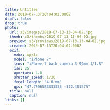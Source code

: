 ```yaml
---
title: Untitled
date: 2019-07-13T20:04:02.000Z
draft: false
drop: true
photo:
  url: s3/images/2019-07-13-13-04-02.jpg
  thumb: s3/thumbs/2019-07-13-13-04-02.jpg
  preview: s3/previews/2019-07-13-13-04-02.jpg
  created: 2019-07-13T20:04:02.000Z
  exif:
    make: Apple
    model: "iPhone 7"
    lens: "iPhone 7 back camera 3.99mm f/1.8"
    iso: 25
    aperture: 1.8
    shutter_speed: 1/30
    focal_length: "4.0 mm"
    gps: "47.7906583333333 -122.481575"
  title: null
  caption: null
links: []
---
```


